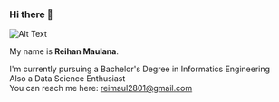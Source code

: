 ### Hi there 👋  

![Alt Text](https://media.giphy.com/media/vFKqnCdLPNOKc/giphy.gif)

My name is **Reihan Maulana**.

I'm currently  pursuing a Bachelor's Degree in Informatics Engineering  
Also a Data Science Enthusiast  
You can reach me here: reimaul2801@gmail.com  
